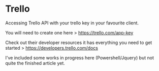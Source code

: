 # Trello
Accessing Trello API with your trello key in your favourite client.

You will need to create one here >  https://trello.com/app-key

Check out their developer resources it has everything you need to get started > https://developers.trello.com/docs

I've included some works in progress here (Powershell/Jquery) but not quite the finished article yet. 



